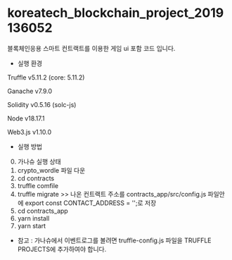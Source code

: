 # koreatech_blockchain_project_2019136052
블록체인응용 스마트 컨트랙트를 이용한 게임 ui 포함 코드 입니다.



- 실행 환경


Truffle v5.11.2 (core: 5.11.2)

Ganache v7.9.0

Solidity v0.5.16 (solc-js)

Node v18.17.1

Web3.js v1.10.0




- 실행 방법


0. 가나슈 실행 상태
1. crypto_wordle 파일 다운
2. cd contracts
3. truffle comfile
4. truffle migrate >> 나온 컨트랙트 주소를 contracts_app/src/config.js 파일안에 export const CONTACT_ADDRESS = '';로 저장
5. cd contracts_app
6. yarn install
7. yarn start

+ 참고 : 가나슈에서 이벤트로그를 볼려면 truffle-config.js 파일을 TRUFFLE PROJECTS에 추가하여야 합니다.
